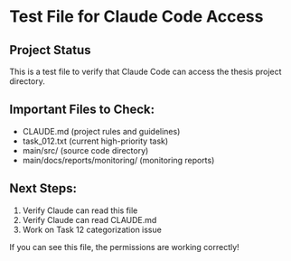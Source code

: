 # Test File for Claude Code Access

## Project Status
This is a test file to verify that Claude Code can access the thesis project directory.

## Important Files to Check:
- CLAUDE.md (project rules and guidelines)
- task_012.txt (current high-priority task)
- main/src/ (source code directory)
- main/docs/reports/monitoring/ (monitoring reports)

## Next Steps:
1. Verify Claude can read this file
2. Verify Claude can read CLAUDE.md
3. Work on Task 12 categorization issue

If you can see this file, the permissions are working correctly!
